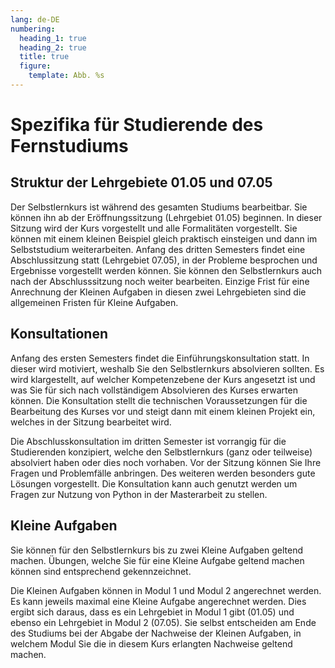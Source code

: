 ```yaml
---
lang: de-DE
numbering:
  heading_1: true
  heading_2: true
  title: true
  figure:
    template: Abb. %s
---
```


# Spezifika für Studierende des Fernstudiums

## Struktur der Lehrgebiete 01.05 und 07.05

Der Selbstlernkurs ist während des gesamten Studiums bearbeitbar. Sie können
ihn ab der Eröffnungssitzung (Lehrgebiet 01.05) beginnen. In dieser Sitzung
wird der Kurs vorgestellt und alle Formalitäten vorgestellt. Sie können mit
einem kleinen Beispiel gleich praktisch einsteigen und dann im Selbststudium
weiterarbeiten. Anfang des dritten Semesters findet eine Abschlussitzung statt
(Lehrgebiet 07.05), in der Probleme besprochen und Ergebnisse vorgestellt
werden können. Sie können den Selbstlernkurs auch nach der Abschlusssitzung
noch weiter bearbeiten. Einzige Frist für eine Anrechnung der Kleinen Aufgaben
in diesen zwei Lehrgebieten sind die allgemeinen Fristen für Kleine Aufgaben.

## Konsultationen

Anfang des ersten Semesters findet die Einführungskonsultation statt. In dieser
wird motiviert, weshalb Sie den Selbstlernkurs absolvieren sollten. Es wird
klargestellt, auf welcher Kompetenzebene der Kurs angesetzt ist und was Sie für
sich nach vollständigem Absolvieren des Kurses erwarten können. Die
Konsultation stellt die technischen Voraussetzungen für die Bearbeitung des
Kurses vor und steigt dann mit einem kleinen Projekt ein, welches in der
Sitzung bearbeitet wird.

Die Abschlusskonsultation im dritten Semester ist vorrangig für die
Studierenden konzipiert, welche den Selbstlernkurs (ganz oder teilweise)
absolviert haben oder dies noch vorhaben. Vor der Sitzung können Sie Ihre
Fragen und Problemfälle anbringen. Des weiteren werden besonders gute Lösungen
vorgestellt. Die Konsultation kann auch genutzt werden um Fragen zur Nutzung
von Python in der Masterarbeit zu stellen.

## Kleine Aufgaben

Sie können für den Selbstlernkurs bis zu zwei Kleine Aufgaben geltend machen.
Übungen, welche Sie für eine Kleine Aufgabe geltend machen können sind
entsprechend gekennzeichnet.

Die Kleinen Aufgaben können in Modul 1 und Modul 2 angerechnet werden. Es kann
jeweils maximal eine Kleine Aufgabe angerechnet werden. Dies ergibt sich
daraus, dass es ein Lehrgebiet in Modul 1 gibt (01.05) und ebenso ein
Lehrgebiet in Modul 2 (07.05). Sie selbst entscheiden am Ende des Studiums bei
der Abgabe der Nachweise der Kleinen Aufgaben, in welchem Modul Sie die in
diesem Kurs erlangten Nachweise geltend machen.

